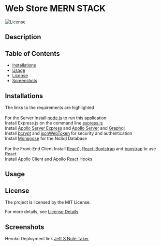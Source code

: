 
# Web Store MERN STACK

![License](https://img.shields.io/badge/License-MIT-yellow.svg)

## Description


## Table of Contents


* [Installations](#installations)
* [Usage](#usage)
* [License](#license)
* [Screenshots](#screenshots)


## Installations
The links to the requirements are highlighted<br><br>
For the Server Install [node.js](https://nodejs.org/en) to run this application<br>
Install Express.js on the command line [express.js](https://www.npmjs.com/package/)<br>
Install [Apollo Server Express](https://www.npmjs.com/package/apollo-server-express) and [Apollo Server](https://www.npmjs.com/package/@apollo/server) and [Graphql](https://www.npmjs.com/package/graphql)<br>
Install [bcrypt](https://www.npmjs.com/package/bcrypt) and [jsonWebToken](https://www.npmjs.com/package/jsonwebtoken) for security and authentication<br>
Install [Mongoose](https://www.npmjs.com/package/mongoose) for the NoSql Database<br><br>
For the Front-End Client Install [React](https://www.npmjs.com/package/react)), [React-Bootstrap](https://www.npmjs.com/package/react-bootstrap) and [boostrap](https://www.npmjs.com/package/bootstrap) to use React<br>
Install [Apollo Client](https://www.npmjs.com/package/@apollo/client) and [Apollo React Hooks](https://www.npmjs.com/package/@apollo/react-hooks)



## Usage


## License
The project is licensed by the MIT License.

For more details, see [License Details](https://choosealicense.com/licenses/mit/)

## Screenshots
Heroku Deployment link [Jeff S Note Taker](https://jeff-s-note-taker-0672484e28ca.herokuapp.com/)
